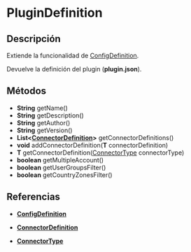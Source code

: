 # PluginDefinition

## Descripción

Extiende la funcionalidad de [ConfigDefinition](ConfigDefinition.md).

Devuelve la definición del plugin (**plugin.json**).

## Métodos

- **String** getName()
- **String** getDescription()
- **String** getAuthor()
- **String** getVersion()
- **List<[ConnectorDefinition](ConnectorDefinition.md)>** getConnectorDefinitions()
- **void** addConnectorDefinition(**T** connectorDefinition)
- **T** getConnectorDefinition([ConnectorType](../Enums/README.md#ConnectorType) connectorType)
- **boolean** getMultipleAccount()
- **boolean** getUserGroupsFilter()
- **boolean** getCountryZonesFilter()

## Referencias

- **[ConfigDefinition](configDefinition.md)**

- **[ConnectorDefinition](ConnectorDefinition.md)**

- **[ConnectorType](../Enums/README.md#ConnectorType)**

  

